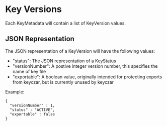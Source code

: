 # Key Versions #

Each KeyMetadata will contain a list of KeyVersion values.

## JSON Representation ##

The JSON representation of a KeyVersion will have the following values:
  * "status": The JSON representation of a KeyStatus
  * "versionNumber": A postive integer version number, this specifies the name of key file
  * "exportable": A boolean value, originally intended for protecting exports from keyczar, but is currently unused by keyczar

Example:
```
{
  "versionNumber" : 1,
  "status" : "ACTIVE",
  "exportable" : false
}
```